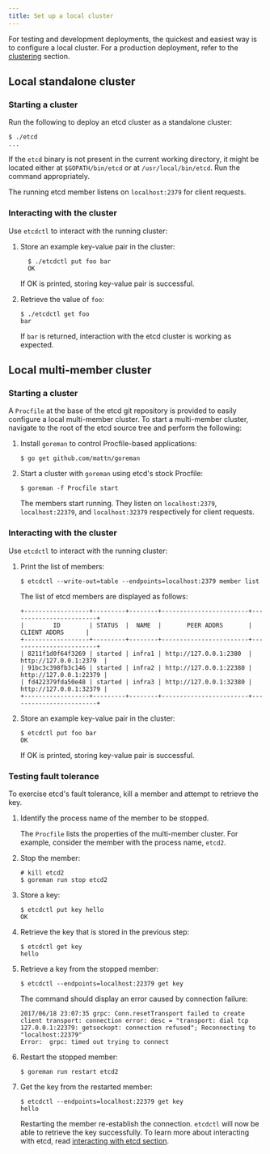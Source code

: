 ```yaml
---
title: Set up a local cluster
---
```


For testing and development deployments, the quickest and easiest way is to configure a local cluster. For a production deployment, refer to the [clustering][clustering] section.

## Local standalone cluster

### Starting a cluster

Run the following to deploy an etcd cluster as a standalone cluster:

```
$ ./etcd
...
```

If the `etcd` binary is not present in the current working directory, it might be located either at `$GOPATH/bin/etcd` or at `/usr/local/bin/etcd`. Run the command appropriately.

The running etcd member listens on `localhost:2379` for client requests.

### Interacting with the cluster

Use `etcdctl` to interact with the running cluster:

1. Store an example key-value pair in the cluster:

    ```
      $ ./etcdctl put foo bar
      OK
    ```

    If OK is printed, storing key-value pair is successful.

2. Retrieve the value of `foo`:

    ```
    $ ./etcdctl get foo
    bar
    ```

    If `bar` is returned, interaction with the etcd cluster is working as expected.

## Local multi-member cluster

### Starting a cluster

A `Procfile` at the base of the etcd git repository is provided to easily configure a local multi-member cluster. To start a multi-member cluster, navigate to the root of the etcd source tree and perform the following:

1. Install `goreman` to control Procfile-based applications:

    ```
    $ go get github.com/mattn/goreman
    ```

2. Start a cluster with `goreman` using etcd's stock Procfile:

    ```
    $ goreman -f Procfile start
    ```

    The members start running. They listen on `localhost:2379`, `localhost:22379`, and `localhost:32379` respectively for client requests.

### Interacting with the cluster

Use `etcdctl` to interact with the running cluster:

1. Print the list of members:

    ```
    $ etcdctl --write-out=table --endpoints=localhost:2379 member list
    ```
    The list of etcd members are displayed as follows:

    ```
    +------------------+---------+--------+------------------------+------------------------+
    |        ID        | STATUS  |  NAME  |       PEER ADDRS       |      CLIENT ADDRS      |
    +------------------+---------+--------+------------------------+------------------------+
    | 8211f1d0f64f3269 | started | infra1 | http://127.0.0.1:2380  | http://127.0.0.1:2379  |
    | 91bc3c398fb3c146 | started | infra2 | http://127.0.0.1:22380 | http://127.0.0.1:22379 |
    | fd422379fda50e48 | started | infra3 | http://127.0.0.1:32380 | http://127.0.0.1:32379 |
    +------------------+---------+--------+------------------------+------------------------+
    ```

2. Store an example key-value pair in the cluster:

    ```
    $ etcdctl put foo bar
    OK
    ```

    If OK is printed, storing key-value pair is successful.

### Testing fault tolerance  

To exercise etcd's fault tolerance, kill a member and attempt to retrieve the key.

1. Identify the process name of the member to be stopped.

    The `Procfile` lists the properties of the multi-member cluster. For example, consider the member with the process name, `etcd2`.

2. Stop the member:

    ```
    # kill etcd2
    $ goreman run stop etcd2
    ```

3. Store a key:

    ```
    $ etcdctl put key hello
    OK
    ```

4.  Retrieve the key that is stored in the previous step:

    ```
    $ etcdctl get key
    hello
    ```

5. Retrieve a key from the stopped member:

    ```
    $ etcdctl --endpoints=localhost:22379 get key
    ```

    The command should display an error caused by connection failure:

    ```
    2017/06/18 23:07:35 grpc: Conn.resetTransport failed to create client transport: connection error: desc = "transport: dial tcp 127.0.0.1:22379: getsockopt: connection refused"; Reconnecting to "localhost:22379"
    Error:  grpc: timed out trying to connect
    ```
6. Restart the stopped member:

    ```
    $ goreman run restart etcd2
    ```

7. Get the key from the restarted member:

    ```
    $ etcdctl --endpoints=localhost:22379 get key
    hello
    ```

    Restarting the member re-establish the connection. `etcdctl` will now be able to retrieve the key successfully. To learn more about interacting with etcd, read [interacting with etcd section][interacting].

[interacting]: ../interacting_v3
[clustering]: ../../op-guide/clustering

